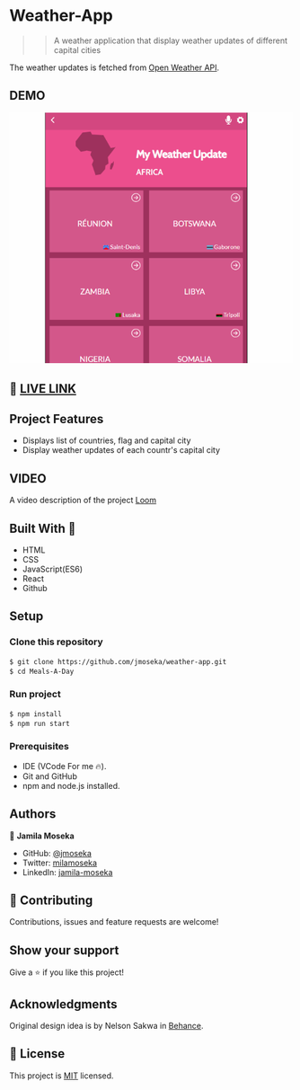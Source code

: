 # Weather-App

>> A weather application that display weather updates of different capital cities

The weather updates is fetched from [Open Weather API](https://openweathermap.org/api).

## DEMO
<img src="./src/assets/demo-live.gif" alt="app-demo"/>

## 🔴 [LIVE LINK](https://inspiring-arithmetic-347a25.netlify.app/)


## Project Features

- Displays list of countries, flag and capital city
- Display weather updates of each countr's capital city

## VIDEO

A video description of the project 
[Loom](https://www.loom.com/share/83aa82263c394f23b1243de889b72257)

## Built With 🔨

- HTML
- CSS
- JavaScript(ES6)
- React
- Github

## Setup

### Clone this repository

```bash
$ git clone https://github.com/jmoseka/weather-app.git
$ cd Meals-A-Day
```

### Run project

```bash
$ npm install
$ npm run start
```

### Prerequisites

- IDE (VCode For me 🔥).
- Git and GitHub
- npm and node.js installed.

## Authors

👤 **Jamila Moseka**

- GitHub: [@jmoseka](https://github.com/jmoseka)
- Twitter: [milamoseka](https://twitter.com/milamoseka)
- LinkedIn: [jamila-moseka](https://www.linkedin.com/in/jamila-moseka/)

## 🤝 Contributing

Contributions, issues and feature requests are welcome!

## Show your support

Give a ⭐️ if you like this project!

## Acknowledgments

Original design idea is by Nelson Sakwa in [Behance](https://www.behance.net/gallery/31579789/Ballhead-App-(Free-PSDs)).

## 📝 License

This project is [MIT](./MIT.md) licensed.